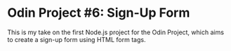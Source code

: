 # Odin Project #6: Sign-Up Form
This is my take on the first Node.js project for the Odin Project, which aims to create a sign-up form using HTML form tags.
